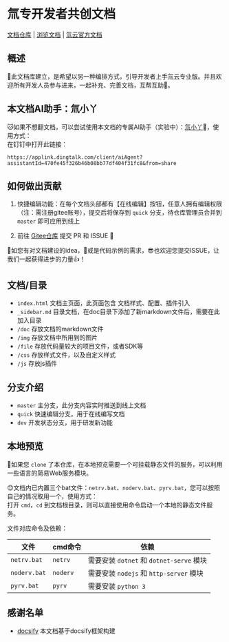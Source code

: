 # 氚专开发者共创文档

[文档仓库](https://gitee.com/h3yun-pro-public/h3yun-pro-doc)  |  [浏览文档](https://h3yunpro.github.io/h3yun-pro-doc/)  |  [氚云官方文档](https://help.h3yun.com/channels/3.html)


## 概述

:book:此文档库建立，是希望以另一种编排方式，引导开发者上手氚云专业版。并且欢迎所有开发人员参与进来，一起补充、完善文档，互帮互助:clap:。


## 本文档AI助手：氚小丫

:cat:如果不想翻文档，可以尝试使用本文档的专属AI助手（实验中）：[氚小丫](https://applink.dingtalk.com/client/aiAgent?assistantId=470fe45f326b46b08bb77df404f31fc8&from=share):fairy:，使用方式：<br/>
在钉钉中打开此链接：
```
https://applink.dingtalk.com/client/aiAgent?assistantId=470fe45f326b46b08bb77df404f31fc8&from=share
```


## 如何做出贡献

1. 快捷编辑功能：在每个文档头部都有【在线编辑】按钮，任意人拥有编辑权限（注：需注册gitee账号），提交后将保存到 ```quick``` 分支，待仓库管理员合并到 ```master``` 即可应用到线上

2. 前往 [Gitee仓库](https://gitee.com/h3yun-pro-public/h3yun-pro-doc) 提交 PR 和 ISSUE :100:

:star2:如您有对文档建设的idea，:cowboy_hat_face:或是代码示例的需求，:sunglasses:也欢迎您提交ISSUE，让我们一起获得进步的力量:+1:！


## 文档/目录

- ```index.html``` 文档主页面，此页面包含 文档样式、配置、插件引入
- ```_sidebar.md``` 目录文档，在doc目录下添加了新markdown文件后，需要在此加入目录
- ```/doc``` 存放文档的markdown文件
- ```/img``` 存放文档中所用到的图片
- ```/file``` 存放代码量较大的项目文件，或者SDK等
- ```/css``` 存放样式文件，以及自定义样式
- ```/js``` 存放js插件


## 分支介绍

- ```master``` 主分支，此分支内容实时推送到线上文档
- ```quick``` 快速编辑分支，用于在线编写文档
- ```dev``` 开发状态分支，用于研发新功能


## 本地预览

:carousel_horse:如果您 ```clone``` 了本仓库，在本地预览需要一个可挂载静态文件的服务，可以利用一些语言的简易Web服务模块。

:blush:文档内已内置三个bat文件：```netrv.bat```、```noderv.bat```、```pyrv.bat```，您可以按照自己的情况取用一个，使用方式：
<br/>打开 ```cmd```，```cd``` 到文档根目录，则可以直接使用命令启动一个本地的静态文件服务。

文件对应命令及依赖：

|  文件            |  cmd命令      |        依赖                                    |
|  ----            | ----         | ----                                           |
| ```netrv.bat```  | ```netrv```  | 需要安装 ```dotnet``` 和 ```dotnet-serve``` 模块 |
| ```noderv.bat``` | ```noderv``` | 需要安装 ```nodejs``` 和 ```http-server``` 模块  |
| ```pyrv.bat```   | ```pyrv```   | 需要安装 ```python 3```                         |


## 感谢名单

* [docsify](https://docsify.js.org/) 本文档基于docsify框架构建

